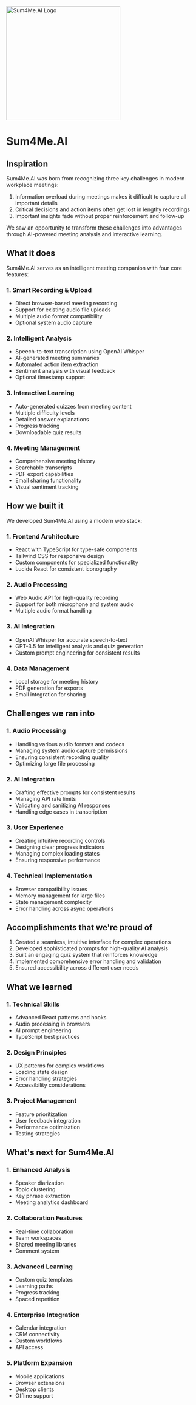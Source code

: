 <img src="https://github.com/user-attachments/assets/6df457a1-0fd2-4426-8c17-0b6ea646d56c" alt="Sum4Me.AI Logo" width="300">

# Sum4Me.AI

## Inspiration
Sum4Me.AI was born from recognizing three key challenges in modern workplace meetings:
1. Information overload during meetings makes it difficult to capture all important details
2. Critical decisions and action items often get lost in lengthy recordings
3. Important insights fade without proper reinforcement and follow-up

We saw an opportunity to transform these challenges into advantages through AI-powered meeting analysis and interactive learning.

## What it does
Sum4Me.AI serves as an intelligent meeting companion with four core features:

### 1. Smart Recording & Upload
* Direct browser-based meeting recording
* Support for existing audio file uploads
* Multiple audio format compatibility
* Optional system audio capture

### 2. Intelligent Analysis
* Speech-to-text transcription using OpenAI Whisper
* AI-generated meeting summaries
* Automated action item extraction
* Sentiment analysis with visual feedback
* Optional timestamp support

### 3. Interactive Learning
* Auto-generated quizzes from meeting content
* Multiple difficulty levels
* Detailed answer explanations
* Progress tracking
* Downloadable quiz results

### 4. Meeting Management
* Comprehensive meeting history
* Searchable transcripts
* PDF export capabilities
* Email sharing functionality
* Visual sentiment tracking

## How we built it
We developed Sum4Me.AI using a modern web stack:

### 1. Frontend Architecture
* React with TypeScript for type-safe components
* Tailwind CSS for responsive design
* Custom components for specialized functionality
* Lucide React for consistent iconography

### 2. Audio Processing
* Web Audio API for high-quality recording
* Support for both microphone and system audio
* Multiple audio format handling

### 3. AI Integration
* OpenAI Whisper for accurate speech-to-text
* GPT-3.5 for intelligent analysis and quiz generation
* Custom prompt engineering for consistent results

### 4. Data Management
* Local storage for meeting history
* PDF generation for exports
* Email integration for sharing

## Challenges we ran into
### 1. Audio Processing
* Handling various audio formats and codecs
* Managing system audio capture permissions
* Ensuring consistent recording quality
* Optimizing large file processing

### 2. AI Integration
* Crafting effective prompts for consistent results
* Managing API rate limits
* Validating and sanitizing AI responses
* Handling edge cases in transcription

### 3. User Experience
* Creating intuitive recording controls
* Designing clear progress indicators
* Managing complex loading states
* Ensuring responsive performance

### 4. Technical Implementation
* Browser compatibility issues
* Memory management for large files
* State management complexity
* Error handling across async operations

## Accomplishments that we're proud of
1. Created a seamless, intuitive interface for complex operations
2. Developed sophisticated prompts for high-quality AI analysis
3. Built an engaging quiz system that reinforces knowledge
4. Implemented comprehensive error handling and validation
5. Ensured accessibility across different user needs

## What we learned
### 1. Technical Skills
* Advanced React patterns and hooks
* Audio processing in browsers
* AI prompt engineering
* TypeScript best practices

### 2. Design Principles
* UX patterns for complex workflows
* Loading state design
* Error handling strategies
* Accessibility considerations

### 3. Project Management
* Feature prioritization
* User feedback integration
* Performance optimization
* Testing strategies

## What's next for Sum4Me.AI
### 1. Enhanced Analysis
* Speaker diarization
* Topic clustering
* Key phrase extraction
* Meeting analytics dashboard

### 2. Collaboration Features
* Real-time collaboration
* Team workspaces
* Shared meeting libraries
* Comment system

### 3. Advanced Learning
* Custom quiz templates
* Learning paths
* Progress tracking
* Spaced repetition

### 4. Enterprise Integration
* Calendar integration
* CRM connectivity
* Custom workflows
* API access

### 5. Platform Expansion
* Mobile applications
* Browser extensions
* Desktop clients
* Offline support
